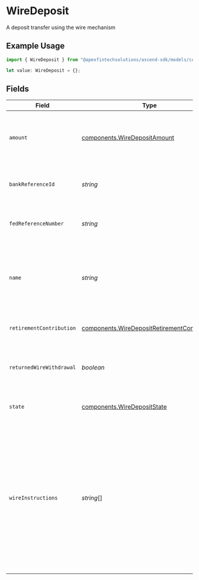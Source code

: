 # WireDeposit

A deposit transfer using the wire mechanism

## Example Usage

```typescript
import { WireDeposit } from "@apexfintechsolutions/ascend-sdk/models/components";

let value: WireDeposit = {};
```

## Fields

| Field                                                                                                                                                                                                                                                                                                                                                                                                                                                                                                                                                                                                                                 | Type                                                                                                                                                                                                                                                                                                                                                                                                                                                                                                                                                                                                                                  | Required                                                                                                                                                                                                                                                                                                                                                                                                                                                                                                                                                                                                                              | Description                                                                                                                                                                                                                                                                                                                                                                                                                                                                                                                                                                                                                           | Example                                                                                                                                                                                                                                                                                                                                                                                                                                                                                                                                                                                                                               |
| ------------------------------------------------------------------------------------------------------------------------------------------------------------------------------------------------------------------------------------------------------------------------------------------------------------------------------------------------------------------------------------------------------------------------------------------------------------------------------------------------------------------------------------------------------------------------------------------------------------------------------------- | ------------------------------------------------------------------------------------------------------------------------------------------------------------------------------------------------------------------------------------------------------------------------------------------------------------------------------------------------------------------------------------------------------------------------------------------------------------------------------------------------------------------------------------------------------------------------------------------------------------------------------------- | ------------------------------------------------------------------------------------------------------------------------------------------------------------------------------------------------------------------------------------------------------------------------------------------------------------------------------------------------------------------------------------------------------------------------------------------------------------------------------------------------------------------------------------------------------------------------------------------------------------------------------------- | ------------------------------------------------------------------------------------------------------------------------------------------------------------------------------------------------------------------------------------------------------------------------------------------------------------------------------------------------------------------------------------------------------------------------------------------------------------------------------------------------------------------------------------------------------------------------------------------------------------------------------------- | ------------------------------------------------------------------------------------------------------------------------------------------------------------------------------------------------------------------------------------------------------------------------------------------------------------------------------------------------------------------------------------------------------------------------------------------------------------------------------------------------------------------------------------------------------------------------------------------------------------------------------------- |
| `amount`                                                                                                                                                                                                                                                                                                                                                                                                                                                                                                                                                                                                                              | [components.WireDepositAmount](../../models/components/wiredepositamount.md)                                                                                                                                                                                                                                                                                                                                                                                                                                                                                                                                                          | :heavy_minus_sign:                                                                                                                                                                                                                                                                                                                                                                                                                                                                                                                                                                                                                    | The amount of the wire deposit being issued to the investor in USD                                                                                                                                                                                                                                                                                                                                                                                                                                                                                                                                                                    | {<br/>"value": "10.00"<br/>}                                                                                                                                                                                                                                                                                                                                                                                                                                                                                                                                                                                                          |
| `bankReferenceId`                                                                                                                                                                                                                                                                                                                                                                                                                                                                                                                                                                                                                     | *string*                                                                                                                                                                                                                                                                                                                                                                                                                                                                                                                                                                                                                              | :heavy_minus_sign:                                                                                                                                                                                                                                                                                                                                                                                                                                                                                                                                                                                                                    | External reference identifier supplied by the bank                                                                                                                                                                                                                                                                                                                                                                                                                                                                                                                                                                                    | 240109181237                                                                                                                                                                                                                                                                                                                                                                                                                                                                                                                                                                                                                          |
| `fedReferenceNumber`                                                                                                                                                                                                                                                                                                                                                                                                                                                                                                                                                                                                                  | *string*                                                                                                                                                                                                                                                                                                                                                                                                                                                                                                                                                                                                                              | :heavy_minus_sign:                                                                                                                                                                                                                                                                                                                                                                                                                                                                                                                                                                                                                    | The FedWire reference number for the deposit                                                                                                                                                                                                                                                                                                                                                                                                                                                                                                                                                                                          | 20240215ABCDEFGH001234                                                                                                                                                                                                                                                                                                                                                                                                                                                                                                                                                                                                                |
| `name`                                                                                                                                                                                                                                                                                                                                                                                                                                                                                                                                                                                                                                | *string*                                                                                                                                                                                                                                                                                                                                                                                                                                                                                                                                                                                                                              | :heavy_minus_sign:                                                                                                                                                                                                                                                                                                                                                                                                                                                                                                                                                                                                                    | Full name of the wire deposit which contains account_id and deposit transaction id                                                                                                                                                                                                                                                                                                                                                                                                                                                                                                                                                    | accounts/01H8FB90ZRRFWXB4XC2JPJ1D4Y/wireDeposits/20230817000319                                                                                                                                                                                                                                                                                                                                                                                                                                                                                                                                                                       |
| `retirementContribution`                                                                                                                                                                                                                                                                                                                                                                                                                                                                                                                                                                                                              | [components.WireDepositRetirementContribution](../../models/components/wiredepositretirementcontribution.md)                                                                                                                                                                                                                                                                                                                                                                                                                                                                                                                          | :heavy_minus_sign:                                                                                                                                                                                                                                                                                                                                                                                                                                                                                                                                                                                                                    | The retirement contribution details                                                                                                                                                                                                                                                                                                                                                                                                                                                                                                                                                                                                   |                                                                                                                                                                                                                                                                                                                                                                                                                                                                                                                                                                                                                                       |
| `returnedWireWithdrawal`                                                                                                                                                                                                                                                                                                                                                                                                                                                                                                                                                                                                              | *boolean*                                                                                                                                                                                                                                                                                                                                                                                                                                                                                                                                                                                                                             | :heavy_minus_sign:                                                                                                                                                                                                                                                                                                                                                                                                                                                                                                                                                                                                                    | Whether this wire deposit is a return of a wire withdrawal                                                                                                                                                                                                                                                                                                                                                                                                                                                                                                                                                                            | false                                                                                                                                                                                                                                                                                                                                                                                                                                                                                                                                                                                                                                 |
| `state`                                                                                                                                                                                                                                                                                                                                                                                                                                                                                                                                                                                                                               | [components.WireDepositState](../../models/components/wiredepositstate.md)                                                                                                                                                                                                                                                                                                                                                                                                                                                                                                                                                            | :heavy_minus_sign:                                                                                                                                                                                                                                                                                                                                                                                                                                                                                                                                                                                                                    | The current state of the wire deposit                                                                                                                                                                                                                                                                                                                                                                                                                                                                                                                                                                                                 |                                                                                                                                                                                                                                                                                                                                                                                                                                                                                                                                                                                                                                       |
| `wireInstructions`                                                                                                                                                                                                                                                                                                                                                                                                                                                                                                                                                                                                                    | *string*[]                                                                                                                                                                                                                                                                                                                                                                                                                                                                                                                                                                                                                            | :heavy_minus_sign:                                                                                                                                                                                                                                                                                                                                                                                                                                                                                                                                                                                                                    | The wire instructions received by Apex's bank for the wire deposit                                                                                                                                                                                                                                                                                                                                                                                                                                                                                                                                                                    | [<br/>"Incoming Money Transfer",<br/>"ORG=ACC-3962334059\|JANE DOUGH\|350 N ST PAUL ST, STE 1300\|DALLAS,TX,75201,US",<br/>"OGB=ABA-896073902\|CAPITAL ONE N.A.",<br/>"BNF=ACC-429737889148DD697\|JANE DOUGH\|350 N ST PAUL ST, STE 1300\|DALLAS,TX,75201,US",<br/>"DBT=CAPITAL ONE N.A.\|566763882410GL997",<br/>"CDT=APEX CLEARING CORP\|781435036193DD701",<br/>"SND=ABA-896073902\|CAPITAL ONE N.A.",<br/>"OBI=JANE DOUGH INDIVIDUAL BROKERAGE @FINFIRM #ABC1234",<br/>"SRC=FRB",<br/>"VDT=201028",<br/>"TRANSACTION AMOUNT=10.00,USD",<br/>"SBR=US240215583400",<br/>"RFB=MMOOPETQURZSPIB",<br/>"REF=20240215ABCDEFGH001234",<br/>"RTM=2024-02-15 17:19:57 -06:00",<br/>"ITM=2024-02-15 17:20:01 -06:00"<br/>] |